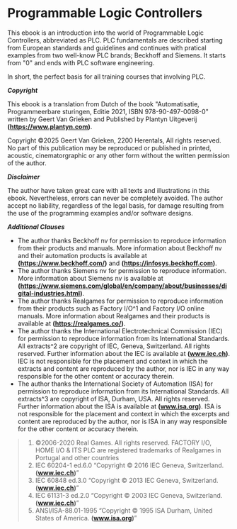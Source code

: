 # Programmable Logic Controllers

This ebook is an introduction into the world of Programmable Logic Controllers, abbreviated as PLC. 
PLC fundamentals are described starting from European standards and guidelines and continues with pratical examples from two well-know PLC brands; Beckhoff and Siemens.
It starts from "0" and ends with PLC software engineering.

In short, the perfect basis for all training courses that involving PLC.

***Copyright***

This ebook is a translation from Dutch of the book "Automatisatie, Programmeerbare sturingen, Editie 2021, ISBN 978-90-497-0098-0" written by Geert Van Grieken and Published by Plantyn Uitgeverij **(https://www.plantyn.com)**.

Copyright ©2025 Geert Van Grieken, 2200 Herentals, All rights reserved. No part of this publication may be reproduced or published in printed, acoustic, cinematorgraphic or any other form without the written permission of the author.

***Disclaimer***

The author have taken great care with all texts and illustrations in this ebook. Nevertheless, errors can never be completely avoided. 
The author accept no liability, regardless of the legal basis, for damage resulting from the use of the programming examples and/or software designs.

***Additional Clauses***

- The author thanks Beckhoff nv for permission to reproduce information from their products and manuals. More information about Beckhoff nv and their automation products is available at **(https://www.beckhoff.com/)** and **(https://infosys.beckhoff.com)**.
- The author thanks Siemens nv for permission to reproduce information. More information about Siemens nv is available at **(https://www.siemens.com/global/en/company/about/businesses/digital-industries.html)**.
- The author thanks Realgames for permission to reproduce information from their products such as Factory I/O^1 and Factory I/O online manuals. More information about Realgames and their products is available at **(https://realgames.co/)**.
- The author thanks the International Electrotechnical Commission (IEC) for permission to reproduce information from its International Standards. All extracts^2 are copyright of IEC, Geneva, Switzerland. All rights reserved. Further information about the IEC is available at **(www.iec.ch)**. IEC is not responsible for the placement and context in which the extracts and content are reproduced by the author, nor is IEC in any way responsible for the other content or accuracy therein.
- The author thanks the International Society of Automation (ISA) for permission to reproduce information from its International Standards. All extracts^3 are copyright of ISA, Durham, USA. All rights reserved. Further information about the ISA is available at **(www.isa.org)**. ISA is not responsible for the placement and context in which the excerpts and content are reproduced by the author, nor is ISA in any way responsible for the other content or accuracy therein.

> 1. ©2006-2020 Real Games. All rights reserved. FACTORY I/O, HOME I/O & ITS PLC are registered trademarks of Realgames in Portugal and other countries
> 2. IEC 60204-1 ed.6.0  “Copyright © 2016 IEC Geneva, Switzerland. **(www.iec.ch)**”  
> 2. IEC 60848 ed.3.0  “Copyright © 2013 IEC Geneva, Switzerland. **(www.iec.ch)**” 
> 2. IEC 61131-3 ed.2.0  “Copyright © 2003 IEC Geneva, Switzerland. **(www.iec.ch)**” 
> 3. ANSI/ISA-88.01-1995 “Copyright © 1995 ISA Durham, United States of America.  **(www.isa.org)**”
